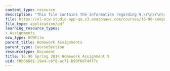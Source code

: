 ```yaml
---
content_type: resource
description: "This file contains the information regarding 9.\r\n\r\n\r\n"
file: https://ol-ocw-studio-app-qa.s3.amazonaws.com/courses/16-90-computational-methods-in-aerospace-engineering-spring-2014/f8b0b68119e4c6f8ac71b99f6d74df7c_MIT16_90S14_pset9.pdf
file_type: application/pdf
learning_resource_types:
- Assignments
ocw_type: OCWFile
parent_title: Homework Assignments
parent_type: CourseSection
resourcetype: Document
title: 16.90 Spring 2014 Homework Assignment 9
uid: f8b0b681-19e4-c6f8-ac71-b99f6d74df7c
---
```

